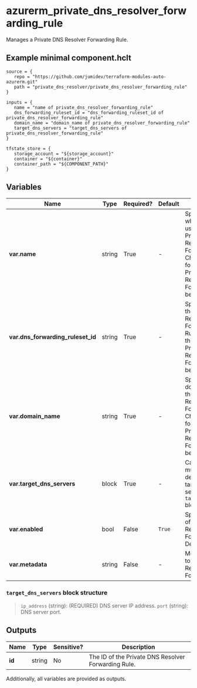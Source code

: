 # azurerm_private_dns_resolver_forwarding_rule

Manages a Private DNS Resolver Forwarding Rule.

## Example minimal component.hclt

```hcl
source = {
   repo = "https://github.com/jumidev/terraform-modules-auto-azurerm.git" 
   path = "private_dns_resolver/private_dns_resolver_forwarding_rule" 
}

inputs = {
   name = "name of private_dns_resolver_forwarding_rule" 
   dns_forwarding_ruleset_id = "dns_forwarding_ruleset_id of private_dns_resolver_forwarding_rule" 
   domain_name = "domain_name of private_dns_resolver_forwarding_rule" 
   target_dns_servers = "target_dns_servers of private_dns_resolver_forwarding_rule" 
}

tfstate_store = {
   storage_account = "${storage_account}" 
   container = "${container}" 
   container_path = "${COMPONENT_PATH}" 
}

```

## Variables

| Name | Type | Required? |  Default  |  Description |
| ---- | ---- | --------- |  ----------- | ----------- |
| **var.name** | string | True | -  |  Specifies the name which should be used for this Private DNS Resolver Forwarding Rule. Changing this forces a new Private DNS Resolver Forwarding Rule to be created. | 
| **var.dns_forwarding_ruleset_id** | string | True | -  |  Specifies the ID of the Private DNS Resolver Forwarding Ruleset. Changing this forces a new Private DNS Resolver Forwarding Rule to be created. | 
| **var.domain_name** | string | True | -  |  Specifies the domain name for the Private DNS Resolver Forwarding Rule. Changing this forces a new Private DNS Resolver Forwarding Rule to be created. | 
| **var.target_dns_servers** | block | True | -  |  Can be specified multiple times to define multiple target DNS servers. Each `target_dns_servers` block. | 
| **var.enabled** | bool | False | `True`  |  Specifies the state of the Private DNS Resolver Forwarding Rule. Defaults to `true`. | 
| **var.metadata** | string | False | -  |  Metadata attached to the Private DNS Resolver Forwarding Rule. | 

### `target_dns_servers` block structure

> `ip_address` (string): (REQUIRED) DNS server IP address.
> `port` (string): DNS server port.



## Outputs

| Name | Type | Sensitive? | Description |
| ---- | ---- | --------- | --------- |
| **id** | string | No  | The ID of the Private DNS Resolver Forwarding Rule. | 

Additionally, all variables are provided as outputs.
